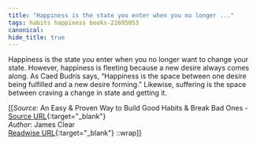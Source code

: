 ```yaml
---
title: "Happiness is the state you enter when you no longer ..."
tags: habits happiness books-22695053
canonical: 
hide_title: true
---
```


Happiness is the state you enter when you no longer want to change your state.
			However, happiness is fleeting because a new desire always comes along. As Caed Budris says, “Happiness is the space between one desire being fulfilled and a new desire forming.” Likewise, suffering is the space between craving a change in state and getting it.


[[_Source_: An Easy & Proven Way to Build Good Habits & Break Bad Ones - [Source URL](){:target="_blank"}<br>
_Author_: James Clear<br>
[Readwise URL](https://readwise.io/open/446271380){:target="_blank"}
::wrap]]